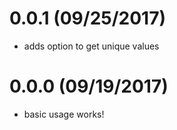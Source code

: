 # 0.0.1 (09/25/2017)

- adds option to get unique values

# 0.0.0 (09/19/2017)

- basic usage works!
